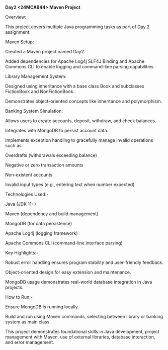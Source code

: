**Day2 <24MCAB44> Maven Project**

Overview:

This project covers multiple Java programming tasks as part of Day 2 assignment:

Maven Setup:

Created a Maven project named Day2<regno>.

Added dependencies for Apache Log4j SLF4J Binding and Apache Commons CLI to enable logging and command-line parsing capabilities.


Library Management System:

Designed using inheritance with a base class Book and subclasses FictionBook and NonFictionBook.

Demonstrates object-oriented concepts like inheritance and polymorphism.


Banking System Simulation:

Allows users to create accounts, deposit, withdraw, and check balances.

Integrates with MongoDB to persist account data.

Implements exception handling to gracefully manage invalid operations such as:

Overdrafts (withdrawals exceeding balance)

Negative or zero transaction amounts

Non-existent accounts

Invalid input types (e.g., entering text when number expected)


Technologies Used:-

Java (JDK 11+)

Maven (dependency and build management)

MongoDB (for data persistence)

Apache Log4j (logging framework)

Apache Commons CLI (command-line interface parsing)


Key Highlights:-

Robust error handling ensures program stability and user-friendly feedback.

Object-oriented design for easy extension and maintenance.

MongoDB usage demonstrates real-world database integration in Java projects.


How to Run:-

Ensure MongoDB is running locally.

Build and run using Maven commands, selecting between library or banking system as main class.

This project demonstrates foundational skills in Java development, project management with Maven, use of external libraries, database interaction, and error management.
